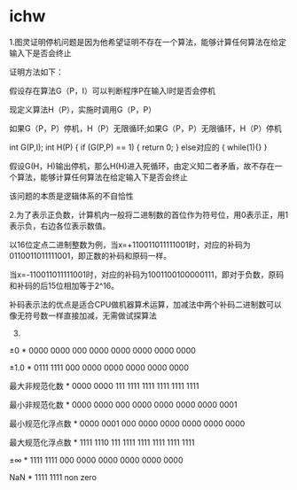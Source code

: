 # ichw
1.图灵证明停机问题是因为他希望证明不存在一个算法，能够计算任何算法在给定输入下是否会终止

证明方法如下：

假设存在算法G（P，I）可以判断程序P在输入I时是否会停机

现定义算法H（P），实施时调用G（P，P）

如果G（P，P）停机，H（P）无限循环;如果G（P，P）无限循环，H（P）停机

int G(P,I);
int H(P)
{
if (G(P,P) == 1)
{ 
return 0;
}
else对应的
{ 
while(1){}
}

假设G(H，H)输出停机，那么H(H)进入死循环，由定义知二者矛盾，故不存在一个算法，能够计算任何算法在给定输入下是否会终止

该问题的本质是逻辑体系的不自恰性


2.为了表示正负数，计算机内一般将二进制数的首位作为符号位，用0表示正，用1表示负，右边各位表示数值。

以16位定点二进制整数为例，当x=+110011011111001时，对应的补码为0110011011111001，即正数的补码和原码一样。

当x=-110011011111001时，对应的补码为1001100100000111，即对于负数，原码和补码的后15位相加等于2^16。

补码表示法的优点是适合CPU做机器算术运算，加减法中两个补码二进制数可以像无符号数一样直接加减，无需做试探算法


3.

±0              *  0000 0000     000 0000 0000 0000 0000 0000

±1.0            *  0111 1111     000 0000 0000 0000 0000 0000

最大非规范化数    *  0000 0000     111 1111 1111 1111 1111 1111

最小非规范化数    *  0000 0000     000 0000 0000 0000 0000 0001

最小规范化浮点数  *  0000 0001     000 0000 0000 0000 0000 0000

最大规范化浮点数  *  1111 1110     111 1111 1111 1111 1111 1111

±∞              *  1111 1111      000 0000 0000 0000 0000 0000 

NaN             *  1111 1111      non zero
